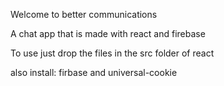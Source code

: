 Welcome to better communications <br>

A chat app that is made with react and firebase <br>

To use just drop the files in the src folder of react <br>

also install: firbase and universal-cookie
